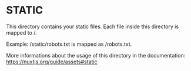 # STATIC

This directory contains your static files.
Each file inside this directory is mapped to /.

Example: /static/robots.txt is mapped as /robots.txt.

More informations about the usage of this directory in the documentation:
https://nuxtjs.org/guide/assets#static
